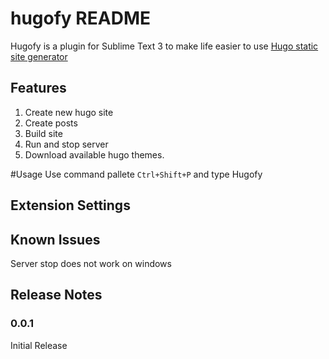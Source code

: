 # hugofy README

Hugofy is a plugin for Sublime Text 3 to make life easier to use [Hugo static site generator](http://gohugo.io)


## Features
1. Create new hugo site
2. Create posts
3. Build site
4. Run and stop server
5. Download available hugo themes.

#Usage
Use command pallete ```Ctrl+Shift+P``` and type Hugofy

## Extension Settings


## Known Issues
Server stop does not work on windows

## Release Notes

### 0.0.1

Initial Release
